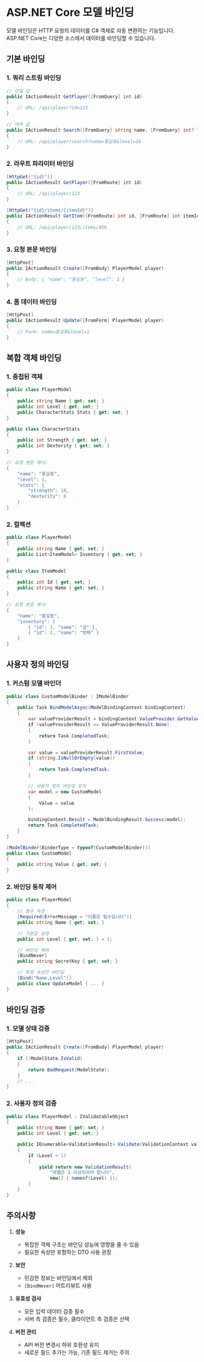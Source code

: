 # ASP.NET Core 모델 바인딩

모델 바인딩은 HTTP 요청의 데이터를 C# 객체로 자동 변환하는 기능입니다. ASP.NET Core는 다양한 소스에서 데이터를 바인딩할 수 있습니다.

## 기본 바인딩

### 1. 쿼리 스트링 바인딩
```csharp
// 단일 값
public IActionResult GetPlayer([FromQuery] int id)
{
    // URL: /api/player?id=123
}

// 여러 값
public IActionResult Search([FromQuery] string name, [FromQuery] int? level)
{
    // URL: /api/player/search?name=홍길동&level=10
}
```

### 2. 라우트 파라미터 바인딩
```csharp
[HttpGet("{id}")]
public IActionResult GetPlayer([FromRoute] int id)
{
    // URL: /api/player/123
}

[HttpGet("{id}/items/{itemId}")]
public IActionResult GetItem([FromRoute] int id, [FromRoute] int itemId)
{
    // URL: /api/player/123/items/456
}
```

### 3. 요청 본문 바인딩
```csharp
[HttpPost]
public IActionResult Create([FromBody] PlayerModel player)
{
    // Body: { "name": "홍길동", "level": 1 }
}
```

### 4. 폼 데이터 바인딩
```csharp
[HttpPost]
public IActionResult Update([FromForm] PlayerModel player)
{
    // Form: name=홍길동&level=1
}
```

## 복합 객체 바인딩

### 1. 중첩된 객체
```csharp
public class PlayerModel
{
    public string Name { get; set; }
    public int Level { get; set; }
    public CharacterStats Stats { get; set; }
}

public class CharacterStats
{
    public int Strength { get; set; }
    public int Dexterity { get; set; }
}

// 요청 본문 예시:
{
    "name": "홍길동",
    "level": 1,
    "stats": {
        "strength": 10,
        "dexterity": 8
    }
}
```

### 2. 컬렉션
```csharp
public class PlayerModel
{
    public string Name { get; set; }
    public List<ItemModel> Inventory { get; set; }
}

public class ItemModel
{
    public int Id { get; set; }
    public string Name { get; set; }
}

// 요청 본문 예시:
{
    "name": "홍길동",
    "inventory": [
        { "id": 1, "name": "검" },
        { "id": 2, "name": "방패" }
    ]
}
```

## 사용자 정의 바인딩

### 1. 커스텀 모델 바인더
```csharp
public class CustomModelBinder : IModelBinder
{
    public Task BindModelAsync(ModelBindingContext bindingContext)
    {
        var valueProviderResult = bindingContext.ValueProvider.GetValue("custom");
        if (valueProviderResult == ValueProviderResult.None)
        {
            return Task.CompletedTask;
        }

        var value = valueProviderResult.FirstValue;
        if (string.IsNullOrEmpty(value))
        {
            return Task.CompletedTask;
        }

        // 사용자 정의 바인딩 로직
        var model = new CustomModel
        {
            Value = value
        };

        bindingContext.Result = ModelBindingResult.Success(model);
        return Task.CompletedTask;
    }
}

[ModelBinder(BinderType = typeof(CustomModelBinder))]
public class CustomModel
{
    public string Value { get; set; }
}
```

### 2. 바인딩 동작 제어
```csharp
public class PlayerModel
{
    // 필수 속성
    [Required(ErrorMessage = "이름은 필수입니다")]
    public string Name { get; set; }

    // 기본값 설정
    public int Level { get; set; } = 1;

    // 바인딩 제외
    [BindNever]
    public string SecretKey { get; set; }

    // 특정 속성만 바인딩
    [Bind("Name,Level")]
    public class UpdateModel { ... }
}
```

## 바인딩 검증

### 1. 모델 상태 검증
```csharp
[HttpPost]
public IActionResult Create([FromBody] PlayerModel player)
{
    if (!ModelState.IsValid)
    {
        return BadRequest(ModelState);
    }
    // ...
}
```

### 2. 사용자 정의 검증
```csharp
public class PlayerModel : IValidatableObject
{
    public string Name { get; set; }
    public int Level { get; set; }

    public IEnumerable<ValidationResult> Validate(ValidationContext validationContext)
    {
        if (Level < 1)
        {
            yield return new ValidationResult(
                "레벨은 1 이상이어야 합니다",
                new[] { nameof(Level) });
        }
    }
}
```

## 주의사항

1. **성능**
   - 복잡한 객체 구조는 바인딩 성능에 영향을 줄 수 있음
   - 필요한 속성만 포함하는 DTO 사용 권장

2. **보안**
   - 민감한 정보는 바인딩에서 제외
   - `[BindNever]` 어트리뷰트 사용

3. **유효성 검사**
   - 모든 입력 데이터 검증 필수
   - 서버 측 검증은 필수, 클라이언트 측 검증은 선택

4. **버전 관리**
   - API 버전 변경시 하위 호환성 유지
   - 새로운 필드 추가는 가능, 기존 필드 제거는 주의 